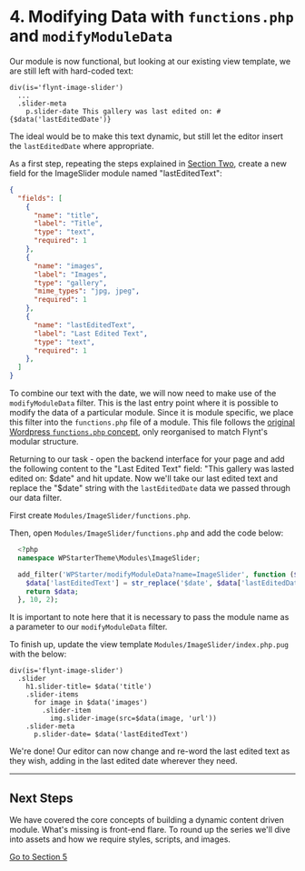# 4. Modifying Data with `functions.php` and `modifyModuleData`

Our module is now functional, but looking at our existing view template, we are still left with hard-coded text:

```jade
div(is='flynt-image-slider')
  ...
  .slider-meta
    p.slider-date This gallery was last edited on: #{$data('lastEditedDate')}
```

The ideal would be to make this text dynamic, but still let the editor insert the `lastEditedDate` where appropriate.

As a first step, repeating the steps explained in [Section Two](dynamic-module.md), create a new field for the ImageSlider module named "lastEditedText":

```json
{
  "fields": [
    {
      "name": "title",
      "label": "Title",
      "type": "text",
      "required": 1
    },
    {
      "name": "images",
      "label": "Images",
      "type": "gallery",
      "mime_types": "jpg, jpeg",
      "required": 1
    },
    {
      "name": "lastEditedText",
      "label": "Last Edited Text",
      "type": "text",
      "required": 1
    },
  ]
}
```

To combine our text with the date, we will now need to make use of the `modifyModuleData` filter. This is the last entry point where it is possible to modify the data of a particular module. Since it is module specific, we place this filter into the `functions.php` file of a module. This file follows the [original Wordpress `functions.php` concept](https://codex.wordpress.org/Functions_File_Explained), only reorganised to match Flynt's modular structure.

Returning to our task - open the backend interface for your page and add the following content to the "Last Edited Text" field: "This gallery was lasted edited on: $date" and hit update. Now we'll take our last edited text and replace the "$date" string with the `lastEditedDate` data we passed through our data filter.

First create `Modules/ImageSlider/functions.php`.

Then, open `Modules/ImageSlider/functions.php` and add the code below:

```php
  <?php
  namespace WPStarterTheme\Modules\ImageSlider;

  add_filter('WPStarter/modifyModuleData?name=ImageSlider', function ($data) {
    $data['lastEditedText'] = str_replace('$date', $data['lastEditedDate'], $data['lastEditedText'])
    return $data;
  }, 10, 2);
```

It is important to note here that it is necessary to pass the module name as a parameter to our `modifyModuleData` filter.

To finish up, update the view template `Modules/ImageSlider/index.php.pug` with the below:

```jade
div(is='flynt-image-slider')
  .slider
    h1.slider-title= $data('title')
    .slider-items
      for image in $data('images')
        .slider-item
          img.slider-image(src=$data(image, 'url'))
    .slider-meta
      p.slider-date= $data('lastEditedText')
```

We're done! Our editor can now change and re-word the last edited text as they wish, adding in the last edited date wherever they need.

---

## Next Steps

We have covered the core concepts of building a dynamic content driven module. What's missing is front-end flare. To round up the series we'll dive into assets and how we require styles, scripts, and images.

<a href="module-assets.md" class="btn btn-primary">Go to Section 5</a>
